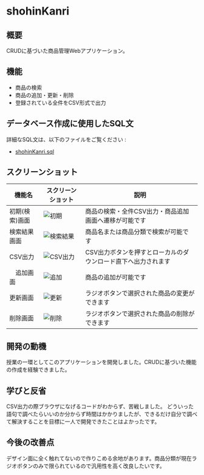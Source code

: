 # shohinKanri

## 概要
CRUDに基づいた商品管理Webアプリケーション。

## 機能
- 商品の検索
- 商品の追加・更新・削除
- 登録されている全件をCSV形式で出力

## データベース作成に使用したSQL文
 詳細なSQL文は、以下のファイルをご覧ください :
 - [shohinKanri.sql](shohinKanri.sql)

## スクリーンショット

|   機能名      | スクリーンショット                             | 説明                   |
|-------------|----------------------------------------------|------------------------|
|  初期(検索)画面  |![初期](https://github.com/user-attachments/assets/12106f58-6205-4b32-bb07-d6e459871cdf) | 商品の検索・全件CSV出力・商品追加画面へ遷移が可能です |
|  検索結果画面  | ![検索結果](https://github.com/user-attachments/assets/b58b7ec4-7c2f-489e-b1cf-dc3cb8b421f5)| 商品名または商品分類で検索が可能です |
|  CSV出力  |![CSV出力](https://github.com/user-attachments/assets/245ee178-fdad-4c80-bd29-33f9ca0ca0e8) | CSV出力ボタンを押すとローカルのダウンロード直下へ出力されます |
| 　追加画面  | ![追加](https://github.com/user-attachments/assets/e23b39c6-c5e2-4f25-b506-9409a99d3f17)　| 商品の追加が可能です |
|  更新画面  |![更新](https://github.com/user-attachments/assets/b299a7be-a6ee-4501-b4d8-308facbbed18) | ラジオボタンで選択された商品の変更ができます |
|  削除画面  |![削除](https://github.com/user-attachments/assets/972cb610-5028-47b9-8206-ad4be386bc12) | ラジオボタンで選択された商品の削除ができます |

## 開発の動機
 授業の一環としてこのアプリケーションを開発しました。CRUDに基づいた機能の作成を経験できました。

## 学びと反省
CSV出力の際ブラウザになげるコードがわからず、苦戦しました。
どういった語句で調べたらいいのか分からず時間はかかりましたが、できるだけ自分で調べて解決することを目標に一人で開発できたことはよかったです。

## 今後の改善点
 デザイン面に全く触れてないので作りこめる余地があります。商品分類が現在ラジオボタンのみで限られているので汎用性を高く改良したいです。

